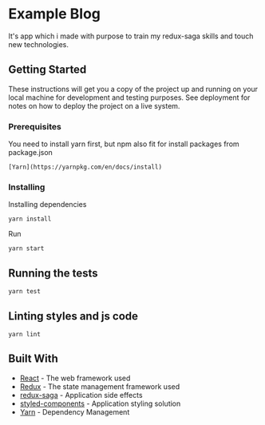 # Example Blog

It's app which i made with purpose to train my redux-saga skills and touch new technologies.

## Getting Started

These instructions will get you a copy of the project up and running on your local machine for development and testing purposes. See deployment for notes on how to deploy the project on a live system.

### Prerequisites

You need to install yarn first, but npm also fit for install packages from package.json

```
[Yarn](https://yarnpkg.com/en/docs/install)
```

### Installing

Installing dependencies

```
yarn install
```

Run

```
yarn start
```

## Running the tests

```
yarn test
```

## Linting styles and js code

```
yarn lint
```

## Built With

* [React](https://reactjs.org/) - The web framework used
* [Redux](https://redux.js.org/) - The state management framework used
* [redux-saga](https://redux-saga.js.org/) - Application side effects
* [styled-components](https://www.styled-components.com/) - Application styling solution
* [Yarn](https://yarnpkg.com/) - Dependency Management
